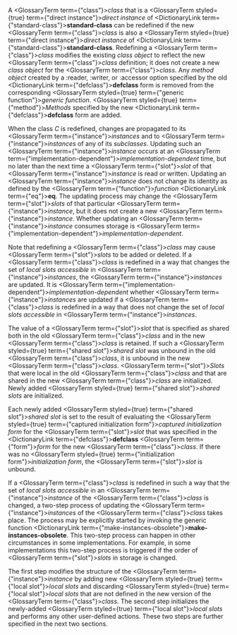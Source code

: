  



A <GlossaryTerm  term={"class"}><i>class</i></GlossaryTerm> that is a <GlossaryTerm styled={true} term={"direct instance"}><i>direct instance</i></GlossaryTerm> of <DictionaryLink  term={"standard-class"}><b>standard-class</b></DictionaryLink> can be redefined if the new <GlossaryTerm  term={"class"}><i>class</i></GlossaryTerm> is also a <GlossaryTerm styled={true} term={"direct instance"}><i>direct instance</i></GlossaryTerm> of <DictionaryLink  term={"standard-class"}><b>standard-class</b></DictionaryLink>. Redefining a <GlossaryTerm  term={"class"}><i>class</i></GlossaryTerm> modifies the existing *class object* to reflect the new <GlossaryTerm  term={"class"}><i>class</i></GlossaryTerm> definition; it does not create a new *class object* for the <GlossaryTerm  term={"class"}><i>class</i></GlossaryTerm>. Any *method object* created by a :reader, :writer, or :accessor option specified by the old <DictionaryLink  term={"defclass"}><b>defclass</b></DictionaryLink> form is removed from the corresponding <GlossaryTerm styled={true} term={"generic function"}><i>generic function</i></GlossaryTerm>. <GlossaryTerm styled={true} term={"method"}><i>Methods</i></GlossaryTerm> specified by the new <DictionaryLink  term={"defclass"}><b>defclass</b></DictionaryLink> form are added.  







When the class *C* is redefined, changes are propagated to its <GlossaryTerm  term={"instance"}><i>instances</i></GlossaryTerm> and to <GlossaryTerm  term={"instance"}><i>instances</i></GlossaryTerm> of any of its *subclasses*. Updating such an <GlossaryTerm  term={"instance"}><i>instance</i></GlossaryTerm> occurs at an <GlossaryTerm  term={"implementation-dependent"}><i>implementation-dependent</i></GlossaryTerm> time, but no later than the next time a <GlossaryTerm  term={"slot"}><i>slot</i></GlossaryTerm> of that <GlossaryTerm  term={"instance"}><i>instance</i></GlossaryTerm> is read or written. Updating an <GlossaryTerm  term={"instance"}><i>instance</i></GlossaryTerm> does not change its identity as defined by the <GlossaryTerm  term={"function"}><i>function</i></GlossaryTerm> <DictionaryLink  term={"eq"}><b>eq</b></DictionaryLink>. The updating process may change the <GlossaryTerm  term={"slot"}><i>slots</i></GlossaryTerm> of that particular <GlossaryTerm  term={"instance"}><i>instance</i></GlossaryTerm>, but it does not create a new <GlossaryTerm  term={"instance"}><i>instance</i></GlossaryTerm>. Whether updating an <GlossaryTerm  term={"instance"}><i>instance</i></GlossaryTerm> consumes storage is <GlossaryTerm  term={"implementation-dependent"}><i>implementation-dependent</i></GlossaryTerm>. 



Note that redefining a <GlossaryTerm  term={"class"}><i>class</i></GlossaryTerm> may cause <GlossaryTerm  term={"slot"}><i>slots</i></GlossaryTerm> to be added or deleted. If a <GlossaryTerm  term={"class"}><i>class</i></GlossaryTerm> is redefined in a way that changes the set of *local slots accessible* in <GlossaryTerm  term={"instance"}><i>instances</i></GlossaryTerm>, the <GlossaryTerm  term={"instance"}><i>instances</i></GlossaryTerm> are updated. It is <GlossaryTerm  term={"implementation-dependent"}><i>implementation-dependent</i></GlossaryTerm> whether <GlossaryTerm  term={"instance"}><i>instances</i></GlossaryTerm> are updated if a <GlossaryTerm  term={"class"}><i>class</i></GlossaryTerm> is redefined in a way that does not change the set of *local slots accessible* in <GlossaryTerm  term={"instance"}><i>instances</i></GlossaryTerm>. 



The value of a <GlossaryTerm  term={"slot"}><i>slot</i></GlossaryTerm> that is specified as shared both in the old <GlossaryTerm  term={"class"}><i>class</i></GlossaryTerm> and in the new <GlossaryTerm  term={"class"}><i>class</i></GlossaryTerm> is retained. If such a <GlossaryTerm styled={true} term={"shared slot"}><i>shared slot</i></GlossaryTerm> was unbound in the old <GlossaryTerm  term={"class"}><i>class</i></GlossaryTerm>, it is unbound in the new <GlossaryTerm  term={"class"}><i>class</i></GlossaryTerm>. <GlossaryTerm  term={"slot"}><i>Slots</i></GlossaryTerm> that were local in the old <GlossaryTerm  term={"class"}><i>class</i></GlossaryTerm> and that are shared in the new <GlossaryTerm  term={"class"}><i>class</i></GlossaryTerm> are initialized. Newly added <GlossaryTerm styled={true} term={"shared slot"}><i>shared slots</i></GlossaryTerm> are initialized. 



Each newly added <GlossaryTerm styled={true} term={"shared slot"}><i>shared slot</i></GlossaryTerm> is set to the result of evaluating the <GlossaryTerm styled={true} term={"captured initialization form"}><i>captured initialization form</i></GlossaryTerm> for the <GlossaryTerm  term={"slot"}><i>slot</i></GlossaryTerm> that was specified in the <DictionaryLink  term={"defclass"}><b>defclass</b></DictionaryLink> <GlossaryTerm  term={"form"}><i>form</i></GlossaryTerm> for the new <GlossaryTerm  term={"class"}><i>class</i></GlossaryTerm>. If there was no <GlossaryTerm styled={true} term={"initialization form"}><i>initialization form</i></GlossaryTerm>, the <GlossaryTerm  term={"slot"}><i>slot</i></GlossaryTerm> is unbound. 



If a <GlossaryTerm  term={"class"}><i>class</i></GlossaryTerm> is redefined in such a way that the set of *local slots accessible* in an <GlossaryTerm  term={"instance"}><i>instance</i></GlossaryTerm> of the <GlossaryTerm  term={"class"}><i>class</i></GlossaryTerm> is changed, a two-step process of updating the <GlossaryTerm  term={"instance"}><i>instances</i></GlossaryTerm> of the <GlossaryTerm  term={"class"}><i>class</i></GlossaryTerm> takes place. The process may be explicitly started by invoking the generic function <DictionaryLink  term={"make-instances-obsolete"}><b>make-instances-obsolete</b></DictionaryLink>. This two-step process can happen in other circumstances in some implementations. For example, in some implementations this two-step process is triggered if the order of <GlossaryTerm  term={"slot"}><i>slots</i></GlossaryTerm> in storage is changed. 



The first step modifies the structure of the <GlossaryTerm  term={"instance"}><i>instance</i></GlossaryTerm> by adding new <GlossaryTerm styled={true} term={"local slot"}><i>local slots</i></GlossaryTerm> and discarding <GlossaryTerm styled={true} term={"local slot"}><i>local slots</i></GlossaryTerm> that are not defined in the new version of the <GlossaryTerm  term={"class"}><i>class</i></GlossaryTerm>. The second step initializes the newly-added <GlossaryTerm styled={true} term={"local slot"}><i>local slots</i></GlossaryTerm> and performs any other user-defined actions. These two steps are further specified in the next two sections. 



